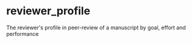 # reviewer_profile
The reviewer's profile in peer-review of a manuscript by goal, effort and performance
